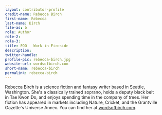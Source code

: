 ```yaml
---
layout: contributor-profile
credit-name: Rebecca Birch
first-name: Rebecca
last-name: Birch
file-as: b
role: Author
role-2:
role-3:
title: FOO — Work in Fireside
description: 
twitter-handle:
profile-pic: rebecca-birch.jpg
website-url: wordsofbirch.com
short-name: rebecca-birch
permalink: rebecca-birch
---
```

Rebecca Birch is a science fiction and fantasy writer based in Seattle, Washington. She's a classically trained soprano, holds a deputy black belt in Tae Kwon Do, and enjoys spending time in the company of trees. Her fiction has appeared in markets including Nature, Cricket, and the Grantville Gazette's Universe Annex. You can find her at [wordsofbirch.com](http://www.wordsofbirch.com).

